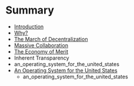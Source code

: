 # Summary

* [Introduction](README.md)
* [Why?](why.md)
* [The March of Decentralization](the_march_of_decentralization.md)
* [Massive Collaboration](massive_collaboration.md)
* [The Economy of Merit](the_economy_of_merit.md)
* Inherent Transparency
* an_operating_system_for_the_united_states
* [An Operating System for the United States](an_operating_system_for_the_united_states.md)
   * an_operating_system_for_the_united_states

